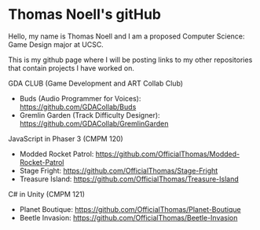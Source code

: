 # Thomas Noell's gitHub

Hello, my name is Thomas Noell and I am a proposed Computer Science: Game Design major at UCSC.

This is my github page where I will be posting links to my other repositories that contain projects I have worked on.

GDA CLUB (Game Development and ART Collab Club)
- Buds (Audio Programmer for Voices): https://github.com/GDACollab/Buds
- Gremlin Garden (Track Difficulty Designer): https://github.com/GDACollab/GremlinGarden

JavaScript in Phaser 3 (CMPM 120)
- Modded Rocket Patrol: https://github.com/OfficialThomas/Modded-Rocket-Patrol
- Stage Fright: https://github.com/OfficialThomas/Stage-Fright
- Treasure Island: https://github.com/OfficialThomas/Treasure-Island

C# in Unity (CMPM 121)
- Planet Boutique: https://github.com/OfficialThomas/Planet-Boutique
- Beetle Invasion: https://github.com/OfficialThomas/Beetle-Invasion
